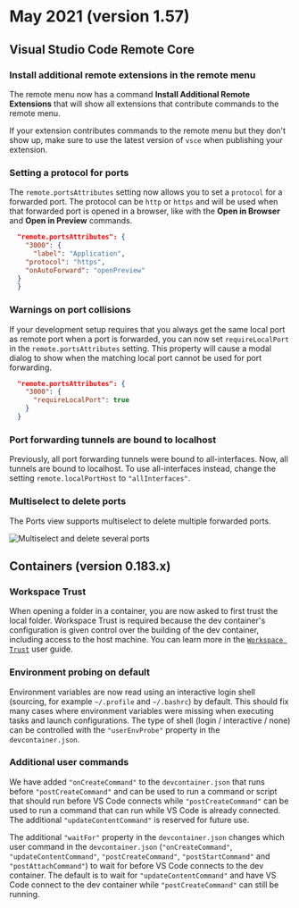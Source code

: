 # May 2021 (version 1.57)

## Visual Studio Code Remote Core

### Install additional remote extensions in the remote menu

The remote menu now has a command **Install Additional Remote Extensions** that will show all extensions that contribute commands to the remote menu.

If your extension contributes commands to the remote menu but they don't show up, make sure to use the latest version of `vsce` when publishing your extension.

### Setting a protocol for ports

The `remote.portsAttributes` setting now allows you to set a `protocol` for a forwarded port. The protocol can be `http` or `https` and will be used when that forwarded port is opened in a browser, like with the **Open in Browser** and **Open in Preview** commands.

```json
  "remote.portsAttributes": {
    "3000": {
      "label": "Application",
    "protocol": "https",
    "onAutoForward": "openPreview"
  }
  }
```

### Warnings on port collisions

If your development setup requires that you always get the same local port as remote port when a port is forwarded, you can now set `requireLocalPort` in the `remote.portsAttributes` setting. This property will cause a modal dialog to show when the matching local port cannot be used for port forwarding.

```json
  "remote.portsAttributes": {
    "3000": {
      "requireLocalPort": true
    }
  }
```

### Port forwarding tunnels are bound to localhost

Previously, all port forwarding tunnels were bound to all-interfaces. Now, all tunnels are bound to localhost. To use all-interfaces instead, change the setting `remote.localPortHost` to `"allInterfaces"`.

### Multiselect to delete ports

The Ports view supports multiselect to delete multiple forwarded ports.

![`Multiselect and delete several ports`](images/1_57/port-multi-delete.gif)

## Containers (version 0.183.x)

### Workspace Trust

When opening a folder in a container, you are now asked to first trust the local folder. Workspace Trust is required because the dev container's configuration is given control over the building of the dev container, including access to the host machine. You can learn more in the [`Workspace Trust`](HTTPS://code.visualstudio.com/docs/editor/workspace-trust) user guide.

### Environment probing on default

Environment variables are now read using an interactive login shell (sourcing, for example `~/.profile` and `~/.bashrc`) by default. This should fix many cases where environment variables were missing when executing tasks and launch configurations. The type of shell (login / interactive / none) can be controlled with the `"userEnvProbe"` property in the `devcontainer.json`.

### Additional user commands

We have added `"onCreateCommand"` to the `devcontainer.json` that runs before `"postCreateCommand"` and can be used to run a command or script that should run before VS Code connects while `"postCreateCommand"` can be used to run a command that can run while VS Code is already connected. The additional `"updateContentCommand"` is reserved for future use.

The additional `"waitFor"` property in the `devcontainer.json` changes which user command in the `devcontainer.json` (`"onCreateCommand"`, `"updateContentCommand"`, `"postCreateCommand"`, `"postStartCommand"` and `"postAttachCommand"`) to wait for before VS Code connects to the dev container. The default is to wait for `"updateContentCommand"` and have VS Code connect to the dev container while `"postCreateCommand"` can still be running.
